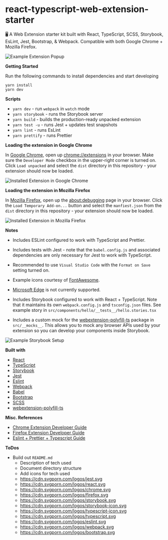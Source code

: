 # react-typescript-web-extension-starter

:desktop_computer: A Web Extension starter kit built with React, TypeScript, SCSS, Storybook, EsLint, Jest, Bootstrap, &amp; Webpack. Compatible with both Google Chrome + Mozilla Firefox.

![Example Extension Popup](https://i.imgur.com/Wp37usG.png "Example Extension Popup")

**Getting Started**

Run the following commands to install dependencies and start developing

```
yarn install
yarn dev
```

**Scripts**

-   `yarn dev` - run `webpack` in `watch` mode
-   `yarn storybook` - runs the Storybook server
-   `yarn build` - builds the production-ready unpacked extension
-   `yarn test -u` - runs Jest + updates test snapshots
-   `yarn lint` - runs EsLint
-   `yarn prettify` - runs Prettier

**Loading the extension in Google Chrome**

In [Google Chrome](https://www.google.com/chrome/), open up [chrome://extensions](chrome://extensions) in your browser. Make sure the `Developer Mode` checkbox in the upper-right corner is turned on. Click `Load unpacked` and select the `dist` directory in this repository - your extension should now be loaded.

![Installed Extension in Google Chrome](https://i.imgur.com/ORuHbDR.png "Installed Extension in Google Chrome")

**Loading the extension in Mozilla Firefox**

In [Mozilla Firefox](https://www.mozilla.org/en-US/firefox/new/), open up the [about:debugging](about:debugging) page in your browser. Click the `Load Temporary Add-on...` button and select the `manfiest.json` from the `dist` directory in this repository - your extension should now be loaded.

![Installed Extension in Mozilla Firefox](https://i.imgur.com/gO2Lrb5.png "Installed Extension in Mozilla Firefox")

**Notes**

-   Includes ESLint configured to work with TypeScript and Prettier.

-   Includes tests with Jest - note that the `babel.config.js` and associated dependencies are only necessary for Jest to work with TypeScript.

-   Recommended to use `Visual Studio Code` with the `Format on Save` setting turned on.

-   Example icons courtesy of [FontAwesome](https://fontawesome.com).

-   [Microsoft Edge]() is not currently supported.

-   Includes Storybook configured to work with React + TypeScript. Note that it maintains its own `webpack.config.js` and `tsconfig.json` files. See example story in `src/components/hello/__tests__/hello.stories.tsx`

-   Includes a custom mock for the [webextension-polyfill-ts](https://github.com/Lusito/webextension-polyfill-ts) package in `src/__mocks__`. This allows you to mock any browser APIs used by your extension so you can develop your components inside Storybook.

![Example Storybook Setup](https://i.imgur.com/ER0WHtY.png "Example Storybook Setup")

**Built with**

-   [React](https://reactjs.org)
-   [TypeScript](https://www.typescriptlang.org/)
-   [Storybook](https://storybook.js.org/)
-   [Jest](https://jestjs.io)
-   [Eslint](https://eslint.org/)
-   [Webpack](https://webpack.js.org/)
-   [Babel](https://babeljs.io/)
-   [Bootstrap](https://getbootstrap.com)
-   [SCSS](https://sass-lang.com/)
-   [webextension-polyfill-ts](https://github.com/Lusito/webextension-polyfill-ts)

**Misc. References**

-   [Chrome Extension Developer Guide](https://developer.chrome.com/extensions/devguide)
-   [Firefox Extension Developer Guide](https://developer.mozilla.org/en-US/docs/Mozilla/Add-ons/WebExtensions/Your_first_WebExtension)
-   [Eslint + Prettier + Typescript Guide](https://dev.to/robertcoopercode/using-eslint-and-prettier-in-a-typescript-project-53jb)

**ToDos**

-   Build out `README.md`
    -   Description of tech used
    -   Document directory structure
    -   Add icons for tech used
    -   https://cdn.svgporn.com/logos/jest.svg
    -   https://cdn.svgporn.com/logos/react.svg
    -   https://cdn.svgporn.com/logos/chrome.svg
    -   https://cdn.svgporn.com/logos/firefox.svg
    -   https://cdn.svgporn.com/logos/storybook.svg
    -   https://cdn.svgporn.com/logos/storybook-icon.svg
    -   https://cdn.svgporn.com/logos/typescript-icon.svg
    -   https://cdn.svgporn.com/logos/typescript.svg
    -   https://cdn.svgporn.com/logos/eslint.svg
    -   https://cdn.svgporn.com/logos/webpack.svg
    -   https://cdn.svgporn.com/logos/bootstrap.svg
